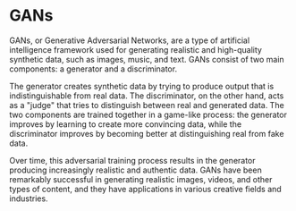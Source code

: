 # GANs

GANs, or Generative Adversarial Networks, are a type of artificial intelligence framework used for generating realistic and high-quality synthetic data, such as images, music, and text. GANs consist of two main components: a generator and a discriminator.

The generator creates synthetic data by trying to produce output that is indistinguishable from real data. The discriminator, on the other hand, acts as a "judge" that tries to distinguish between real and generated data. The two components are trained together in a game-like process: the generator improves by learning to create more convincing data, while the discriminator improves by becoming better at distinguishing real from fake data.

Over time, this adversarial training process results in the generator producing increasingly realistic and authentic data. GANs have been remarkably successful in generating realistic images, videos, and other types of content, and they have applications in various creative fields and industries.